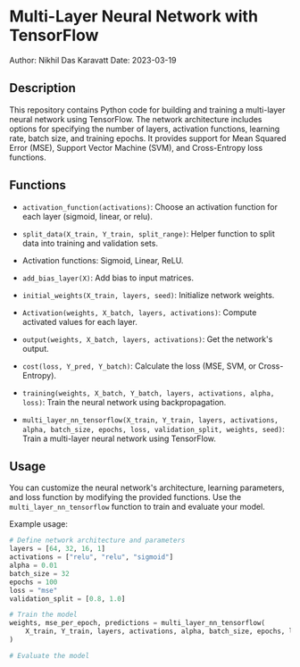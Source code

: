 # Multi-Layer Neural Network with TensorFlow

Author: Nikhil Das Karavatt
Date: 2023-03-19


## Description

This repository contains Python code for building and training a multi-layer neural network using TensorFlow. The network architecture includes options for specifying the number of layers, activation functions, learning rate, batch size, and training epochs. It provides support for Mean Squared Error (MSE), Support Vector Machine (SVM), and Cross-Entropy loss functions.

## Functions

- `activation_function(activations)`: Choose an activation function for each layer (sigmoid, linear, or relu).

- `split_data(X_train, Y_train, split_range)`: Helper function to split data into training and validation sets.

- Activation functions: Sigmoid, Linear, ReLU.

- `add_bias_layer(X)`: Add bias to input matrices.

- `initial_weights(X_train, layers, seed)`: Initialize network weights.

- `Activation(weights, X_batch, layers, activations)`: Compute activated values for each layer.

- `output(weights, X_batch, layers, activations)`: Get the network's output.

- `cost(loss, Y_pred, Y_batch)`: Calculate the loss (MSE, SVM, or Cross-Entropy).

- `training(weights, X_batch, Y_batch, layers, activations, alpha, loss)`: Train the neural network using backpropagation.

- `multi_layer_nn_tensorflow(X_train, Y_train, layers, activations, alpha, batch_size, epochs, loss, validation_split, weights, seed)`: Train a multi-layer neural network using TensorFlow.

## Usage

You can customize the neural network's architecture, learning parameters, and loss function by modifying the provided functions. Use the `multi_layer_nn_tensorflow` function to train and evaluate your model.

Example usage:
```python
# Define network architecture and parameters
layers = [64, 32, 16, 1]
activations = ["relu", "relu", "sigmoid"]
alpha = 0.01
batch_size = 32
epochs = 100
loss = "mse"
validation_split = [0.8, 1.0]

# Train the model
weights, mse_per_epoch, predictions = multi_layer_nn_tensorflow(
    X_train, Y_train, layers, activations, alpha, batch_size, epochs, loss, validation_split
)

# Evaluate the model

